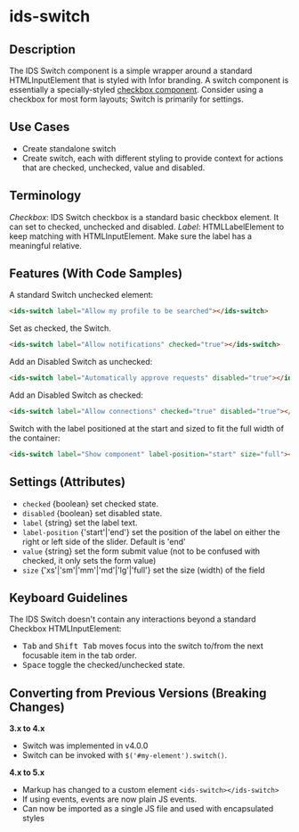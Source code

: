 # ids-switch

## Description

The IDS Switch component is a simple wrapper around a standard HTMLInputElement that is styled with Infor branding. A switch component is essentially a specially-styled [checkbox component](../ids-checkbox/README.md). Consider using a checkbox for most form layouts; Switch is primarily for settings.

## Use Cases

- Create standalone switch
- Create switch, each with different styling to provide context for actions that are checked, unchecked, value and disabled.

## Terminology

*Checkbox*: IDS Switch checkbox is a standard basic checkbox element. It can set to checked, unchecked and disabled.
*Label*: HTMLLabelElement to keep matching with HTMLInputElement. Make sure the label has a meaningful relative.

## Features (With Code Samples)

A standard Switch unchecked element:

```html
<ids-switch label="Allow my profile to be searched"></ids-switch>
```

Set as checked, the Switch.

```html
<ids-switch label="Allow notifications" checked="true"></ids-switch>
```

Add an Disabled Switch as unchecked:

```html
<ids-switch label="Automatically approve requests" disabled="true"></ids-switch>
```

Add an Disabled Switch as checked:

```html
<ids-switch label="Allow connections" checked="true" disabled="true"></ids-switch>
```

Switch with the label positioned at the start and sized to fit the full width of the container:

```html
<ids-switch label="Show component" label-position="start" size="full"></ids-switch>
```


## Settings (Attributes)

- `checked` {boolean} set checked state.
- `disabled` {boolean} set disabled state.
- `label` {string} set the label text.
- `label-position` {'start'|'end'} set the position of the label on either the right or left side of the slider. Default is 'end'
- `value` {string} set the form submit value (not to be confused with checked, it only sets the form value)
- `size` {'xs'|'sm'|'mm'|'md'|'lg'|'full'} set the size (width) of the field

## Keyboard Guidelines

The IDS Switch doesn't contain any interactions beyond a standard Checkbox HTMLInputElement:

- <kbd>Tab</kbd> and <kbd>Shift Tab</kbd> moves focus into the switch to/from the next focusable item in the tab order.
- <kbd>Space</kbd> toggle the checked/unchecked state.

## Converting from Previous Versions (Breaking Changes)

**3.x to 4.x**

- Switch was implemented in v4.0.0
- Switch can be invoked with `$('#my-element').switch()`.

**4.x to 5.x**

- Markup has changed to a custom element `<ids-switch></ids-switch>`
- If using events, events are now plain JS events.
- Can now be imported as a single JS file and used with encapsulated styles

